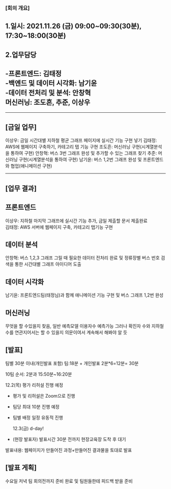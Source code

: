 ### [회의 개요]

## 1.일시: 2021.11.26 (금) 09:00~09:30(30분), 17:30~18:00(30분) <br>

## 2.업무담당 <br>

## -프론트엔드: 김태정 <br> -백엔드 및 데이터 시각화: 남기윤 <br> -데이터 전처리 및 분석: 안창혁<br> 머신러닝: 조도흔, 추준, 이상우

---

## [금일 업무]

이상우: 금일 시간대별 지하철 평균 그래프 페이지에 실시간 기능 구현 넣기
김태정: AWS에 웹페이지 구축하기, 카테고리 탭 기능 구현
조도흔: 머신러닝 구현(시계열분석을 통하여 구현)
안창혁: 버스 3번 그래프 완성 및 추가할 수 있는 그래프 찾기
추준: 머신러닝 구현(시계열분석을 통하여 구현)
남기윤: 버스 1,2번 그래프 완성 및 프론트엔드와 협업(애니메이션 구현)

---

## [업무 결과]

## 프론트엔드

이상우: 지하철 마지막 그래프에 실시간 기능 추가, 금일 제출할 문서 제출완료 <br>
김태정: AWS 서버에 웹페이지 구축, 카테고리 탭기능 구현 <br>

## 데이터 분석

안창혁: 버스 1,2,3 그래프 그릴 때 필요한 데이터 전처리 완료 및 정류장별 버스 번호 검색을 통한 시간대별 그래프 아이디어 도출<br>

## 데이터 시각화

남기윤: 프론트엔드팀(태정님)과 함께 애니메이션 기능 구현 및 버스 그래프 1,2번 완성<br>

## 머신러닝

무엇을 할 수있을지 찾음, 일반 예측모델 이용자수 예측가능 그러나 확진자 수와 지하철 수를 연관지어서는 할 수 있을지 의문이여서 계속해서 해봐야 알 듯<br>

## [발표]

팀별 30분 이내(개인발표 포함)
팀:18분 + 개인발표 2분\*6=12분= 30분

10팀 순서: 2분과 15:50분~16:20분

12.2(목) 평가 리허설 진행 예정

- 평가 및 리허설은 Zoom으로 진행
- 팀당 최대 10분 진행 예정
- 팀별 배정 일정 유동적 진행

  12.3(금) d-day!

- (현장 발표자) 발표시간 30분 전까지 현장교육장 도착 후 대기

발표내용: 웹페이지가 만들어진 과정+만들어진 결과물을 토대로 발표

## [발표 게획]

수요일 저녁 팀 회의전까지 준비 완료 및 팀원들한테 피드백 받을 준비
